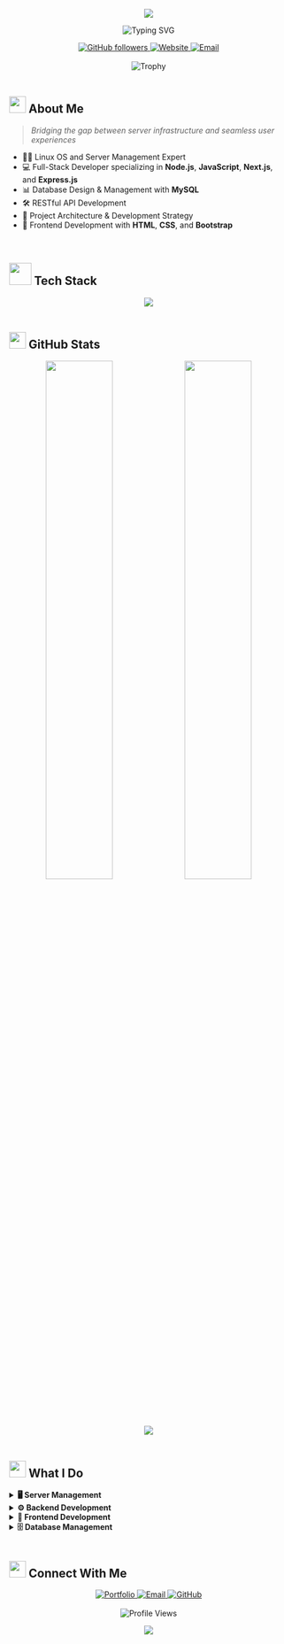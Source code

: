 <p align="center">
  <img src="https://capsule-render.vercel.app/api?type=waving&color=gradient&customColorList=0,2,2,5,30&height=200&section=header&text=Sam%20Mohammed&fontSize=60&fontColor=fff&fontAlignY=35&animation=fadeIn" />
</p>

<p align="center">
  <img src="https://readme-typing-svg.herokuapp.com?font=Poppins&pause=1000&color=F7F7F7&center=true&vCenter=true&width=435&lines=👋+Hi%2C+I'm+Sam+Mohammed;Full+Stack+Developer;Linux+%26+Server+Expert;Backend+Architect;API+Development+Specialist" alt="Typing SVG" />
</p>

<div align="center">
  <a href="https://github.com/uidsam">
    <img src="https://img.shields.io/github/followers/uidsam?label=Follow&style=social" alt="GitHub followers">
  </a>
  <a href="https://samserver.dev">
    <img src="https://img.shields.io/badge/Website-samserver.dev-blue" alt="Website">
  </a>
  <a href="mailto:info@samserver.dev">
    <img src="https://img.shields.io/badge/Email-info%40samserver.dev-red" alt="Email">
  </a>
</div>

<br>

<div align="center">
  <img src="https://github-profile-trophy.vercel.app/?username=uidsam&theme=algolia&no-frame=true&row=1&column=7" alt="Trophy" />
</div>

<br>

## <img src="https://media.giphy.com/media/2Wg89Ea84IMmkxMngo/giphy.gif" height="30"> About Me 

> *Bridging the gap between server infrastructure and seamless user experiences*

- 🧑‍💻 Linux OS and Server Management Expert
- 💻 Full-Stack Developer specializing in **Node.js**, **JavaScript**, **Next.js**, and **Express.js**
- 📊 Database Design & Management with **MySQL**
- 🛠️ RESTful API Development
- 🔧 Project Architecture & Development Strategy
- 🎨 Frontend Development with **HTML**, **CSS**, and **Bootstrap**

<br>

## <img src="https://media.giphy.com/media/jSKBmKkvo2dPQQtsR1/giphy.gif" height="40"> Tech Stack

<div align="center">
  <img src="https://skillicons.dev/icons?i=js,nodejs,nextjs,express,html,css,bootstrap,mysql,linux,docker,nginx&perline=6" />
</div>

<br>

## <img src="https://media.giphy.com/media/iY8CRBdQXODJSCERIr/giphy.gif" height="30"> GitHub Stats

<p align="center">
  <img width="49%" src="https://github-readme-stats.vercel.app/api?username=uidsam&show_icons=true&theme=algolia&border_radius=20" />
  <img width="49%" src="https://github-readme-streak-stats.herokuapp.com/?user=uidsam&theme=algolia&border_radius=20" />
</p>

<div align="center">
  <img src="https://github-readme-stats.vercel.app/api/top-langs/?username=uidsam&theme=algolia&layout=compact&border_radius=20" />
</div>

<br>

## <img src="https://media.giphy.com/media/WUlplcMpOCEmTGBtBW/giphy.gif" height="30"> What I Do

<details>
<summary><b>🖥️ Server Management</b></summary>
<br>
<ul>
  <li>Linux server configuration and hardening</li>
  <li>High-availability infrastructure setup</li>
  <li>Performance optimization and monitoring</li>
  <li>Containerization with Docker</li>
  <li>Nginx configuration for optimal web serving</li>
</ul>
</details>

<details>
<summary><b>⚙️ Backend Development</b></summary>
<br>
<ul>
  <li>RESTful API development with Node.js and Express</li>
  <li>Microservices architecture design</li>
  <li>Authentication and authorization systems</li>
  <li>Real-time applications with WebSockets</li>
  <li>Server-side performance optimization</li>
</ul>
</details>

<details>
<summary><b>🎨 Frontend Development</b></summary>
<br>
<ul>
  <li>Responsive web applications</li>
  <li>Next.js for server-side rendering</li>
  <li>Bootstrap for rapid UI development</li>
  <li>Custom CSS animations and transitions</li>
  <li>Cross-browser compatibility solutions</li>
</ul>
</details>

<details>
<summary><b>🗄️ Database Management</b></summary>
<br>
<ul>
  <li>MySQL database design and optimization</li>
  <li>Data modeling for complex applications</li>
  <li>Query optimization for performance</li>
  <li>Database backup and recovery strategies</li>
  <li>Data migration solutions</li>
</ul>
</details>

<br>

## <img src="https://media.giphy.com/media/LnQjpWaON8nhr21vNW/giphy.gif" height="30"> Connect With Me

<div align="center">
  <a href="https://samserver.dev">
    <img src="https://img.shields.io/badge/Portfolio-4CAF50?style=for-the-badge&logo=safari&logoColor=white" alt="Portfolio">
  </a>
  <a href="mailto:info@samserver.dev">
    <img src="https://img.shields.io/badge/Email-D14836?style=for-the-badge&logo=gmail&logoColor=white" alt="Email">
  </a>
  <a href="https://github.com/uidsam">
    <img src="https://img.shields.io/badge/GitHub-100000?style=for-the-badge&logo=github&logoColor=white" alt="GitHub">
  </a>
</div>

<br>

<div align="center">
  <img src="https://komarev.com/ghpvc/?username=uidsam&style=for-the-badge&color=blue" alt="Profile Views">
</div>

<p align="center">
  <img src="https://capsule-render.vercel.app/api?type=waving&color=gradient&customColorList=0,2,2,5,30&height=100&section=footer" />
</p>
